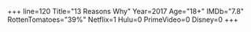 +++
line=120
Title="13 Reasons Why"
Year=2017
Age="18+"
IMDb="7.8"
RottenTomatoes="39%"
Netflix=1
Hulu=0
PrimeVideo=0
Disney=0
+++

